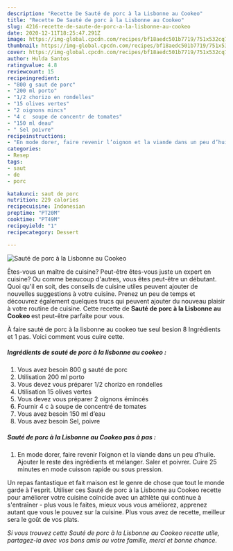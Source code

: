 ```yaml
---
description: "Recette De Sauté de porc à la Lisbonne au Cookeo"
title: "Recette De Sauté de porc à la Lisbonne au Cookeo"
slug: 4216-recette-de-saute-de-porc-a-la-lisbonne-au-cookeo
date: 2020-12-11T18:25:47.291Z
image: https://img-global.cpcdn.com/recipes/bf18aedc501b7719/751x532cq70/saute-de-porc-a-la-lisbonne-au-cookeo-photo-principale-de-la-recette.jpg
thumbnail: https://img-global.cpcdn.com/recipes/bf18aedc501b7719/751x532cq70/saute-de-porc-a-la-lisbonne-au-cookeo-photo-principale-de-la-recette.jpg
cover: https://img-global.cpcdn.com/recipes/bf18aedc501b7719/751x532cq70/saute-de-porc-a-la-lisbonne-au-cookeo-photo-principale-de-la-recette.jpg
author: Hulda Santos
ratingvalue: 4.8
reviewcount: 15
recipeingredient:
- "800 g saut de porc"
- "200 ml porto"
- "1/2 chorizo en rondelles"
- "15 olives vertes"
- "2 oignons mincs"
- "4 c  soupe de concentr de tomates"
- "150 ml deau"
- " Sel poivre"
recipeinstructions:
- "En mode dorer, faire revenir l’oignon et la viande dans un peu d’huile. Ajouter le reste des ingrédients et mélanger. Saler et poivrer. Cuire 25 minutes en mode cuisson rapide ou sous pression."
categories:
- Resep
tags:
- saut
- de
- porc

katakunci: saut de porc 
nutrition: 229 calories
recipecuisine: Indonesian
preptime: "PT20M"
cooktime: "PT49M"
recipeyield: "1"
recipecategory: Dessert

---
```



![Sauté de porc à la Lisbonne au Cookeo](https://img-global.cpcdn.com/recipes/bf18aedc501b7719/751x532cq70/saute-de-porc-a-la-lisbonne-au-cookeo-photo-principale-de-la-recette.jpg)

Êtes-vous un maître de cuisine? Peut-être êtes-vous juste un expert en cuisine? Ou comme beaucoup d'autres, vous êtes peut-être un débutant. Quoi qu'il en soit, des conseils de cuisine utiles peuvent ajouter de nouvelles suggestions à votre cuisine. Prenez un peu de temps et découvrez également quelques trucs qui peuvent ajouter du nouveau plaisir à votre routine de cuisine. Cette recette de <strong> Sauté de porc à la Lisbonne au Cookeo </strong> est peut-être parfaite pour vous.

<!--inarticleads1-->

À faire sauté de porc à la lisbonne au cookeo tue seul besion 8 Ingrédients et 1 pas. Voici comment vous cuire cette.

##### Ingrédients de sauté de porc à la lisbonne au cookeo :

1. Vous avez besoin 800 g sauté de porc
1. Utilisation 200 ml porto
1. Vous devez vous préparer 1/2 chorizo en rondelles
1. Utilisation 15 olives vertes
1. Vous devez vous préparer 2 oignons émincés
1. Fournir 4 c à soupe de concentré de tomates
1. Vous avez besoin 150 ml d’eau
1. Vous avez besoin  Sel, poivre




<!--inarticleads2-->

##### Sauté de porc à la Lisbonne au Cookeo pas à pas :

1. En mode dorer, faire revenir l’oignon et la viande dans un peu d’huile. Ajouter le reste des ingrédients et mélanger. Saler et poivrer. Cuire 25 minutes en mode cuisson rapide ou sous pression.




<!--inarticleads1-->

<p>
Un repas fantastique et fait maison est le genre de chose que tout le monde garde à l'esprit. Utiliser ces Sauté de porc à la Lisbonne au Cookeo recette pour améliorer votre cuisine coïncide avec un athlète qui continue à s'entraîner - plus vous le faites, mieux vous vous améliorez, apprenez autant que vous le pouvez sur la cuisine. Plus vous avez de recette, meilleur sera le goût de vos plats.
</p>

<p>
<i>Si vous trouvez cette Sauté de porc à la Lisbonne au Cookeo recette utile, partagez-la avec vos bons amis ou votre famille, merci et bonne chance.</i>
</p>
